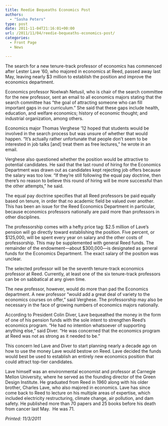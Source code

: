 ```yaml
---
title: Reedie Bequeaths Economics Post
authors: 
  - "Sasha Peters"
type: post
date: 2011-11-04T21:16:01+00:00
url: /2011/11/04/reedie-bequeaths-economics-post/
categories:
  - Front Page
  - News

---
```

The search for a new tenure-track professor of economics has commenced after Lester Lave ’60, who majored in economics at Reed, passed away last May, leaving nearly $3 million to establish the position and improve the economics department.

Economics professor Noelwah Netusil, who is chair of the search committee for the new professor, sent an email to all economics majors stating that the search committee has “the goal of attracting someone who can fill important gaps in our curriculum.” She said that these gaps include health, education, and welfare economics; history of economic thought; and industrial organization, among others.

Economics major Thomas Verghese ’12 hoped that students would be involved in the search process but was unsure of whether that would happen. “It’s actually rather unfortunate that people don’t seem to be interested in job talks [and] treat them as free lectures,” he wrote in an email.

Verghese also questioned whether the position would be attractive to potential candidates. He said that the last round of hiring for the Economics Department was drawn out as candidates kept rejecting job offers because the salary was too low. “If they&#8217;re still following the equal pay doctrine, then there&#8217;s no reason to believe this round of hiring will be more successful than the other attempts,” he said.

The equal pay doctrine specifies that all Reed professors be paid equally based on tenure, in order that no academic field be valued over another. This has been an issue for the Reed Economics Department in particular, because economics professors nationally are paid more than professors in other disciplines.

The professorship comes with a hefty price tag: $2.5 million of Lave’s pension will go directly toward establishing the position. Five percent, or $125,000, will be spent every year on salary and the other costs of professorship. This may be supplemented with general Reed funds. The remainder of the endowment—about $300,000—is designated as general funds for the Economics Department. The exact salary of the position was unclear.

The selected professor will be the seventh tenure-track economics professor at Reed. Currently, at least one of the six tenure-track professors can be on sabbatical at any given time.

The new professor, however, would do more than pad the Economics department. A new professor “would add a great deal of variety to the economics courses on offer,” said Verghese. The professorship may also be necessary in the face of growing numbers of economics majors nationally.

According to President Colin Diver, Lave bequeathed the money in the form of one of his pension funds with the sole intent to strengthen Reed’s economics program. “He had no intention whatsoever of supporting anything else,” said Diver. “He was concerned that the economics program at Reed was not as strong as it needed to be.”

This concern led Lave and Diver to start planning nearly a decade ago on how to use the money Lave would bestow on Reed. Lave decided the funds would best be used to establish an entirely new economics position that could attract top-tier candidates.

Lave himself was an environmental economist and professor at Carnegie Mellon University, where he served as the founding director of the Green Design Institute. He graduated from Reed in 1960 along with his older brother, Charles Lave, who also majored in economics. Lave has since come back to Reed to lecture on his multiple areas of expertise, which included electricity restructuring, climate change, air pollution, and dam safety. He published more than 70 papers and 25 books before his death from cancer last May.  He was 71.

_Printed: 11/3/2011_